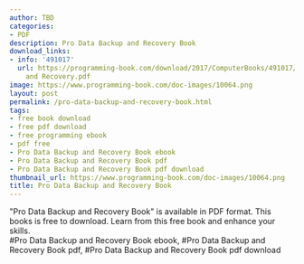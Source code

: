 ```yaml
---
author: TBD
categories:
- PDF
description: Pro Data Backup and Recovery Book
download_links:
- info: '491017'
  url: https://programming-book.com/download/2017/ComputerBooks/491017/Pro Data Backup
    and Recovery.pdf
image: https://www.programming-book.com/doc-images/10064.png
layout: post
permalink: /pro-data-backup-and-recovery-book.html
tags:
- free book download
- free pdf download
- free programming ebook
- pdf free
- Pro Data Backup and Recovery Book ebook
- Pro Data Backup and Recovery Book pdf
- Pro Data Backup and Recovery Book pdf download
thumbnail_url: https://www.programming-book.com/doc-images/10064.png
title: Pro Data Backup and Recovery Book
---
```


 
<div class="item-desc text-justify">
  "Pro Data Backup and Recovery Book" is available in PDF format. This books is free to download. Learn from this free book and enhance your skills.
  <br>
  #Pro Data Backup and Recovery Book ebook, #Pro Data Backup and Recovery Book pdf, #Pro Data Backup and Recovery Book pdf download
</div>